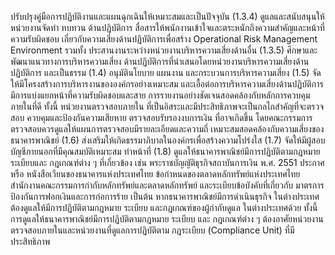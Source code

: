 ปรับปรุงคู่มือการปฏิบัติงานและแผนฉุกเฉินให้เหมาะสมและเป็นปัจจุบัน
(1.3.4) ดูแลและสนับสนุนให้หน่วยงานจัดทํา ทบทวน
ด้านปฏิบัติการ สื่อสารให้พนักงานเข้าใจและตระหนักถึงความสำคัญและหน้าที่ความรับผิดชอบ
เกี่ยวกับความเสี่ยงด้านปฏิบัติการเพื่อสร้าง Operational Risk Management Environment รวมทั้ง
ประสานงานระหว่างหน่วยงานบริหารความเสี่ยงด้านอื่น
(1.3.5) ศึกษาและพัฒนาแนวทางการบริหารความเสี่ยง
ด้านปฏิบัติการที่นำเสนอโดยหน่วยงานบริหารความเสี่ยงด้านปฏิบัติการ
และเป็นธรรม
(1.4) อนุมัตินโยบาย แผนงาน และกระบวนการบริหารความเสี่ยง
(1.5) จัดให้มีโครงสร้างการบริหารงานขององค์กรอย่างเหมาะสม
และเอื้อต่อการบริหารความเสี่ยงด้านปฏิบัติการ มีการแบ่งแยกหน้าที่ความรับผิดชอบและสาย
การรายงานอย่างชัดเจนสอดคล้องกับหลักการควบคุมภายในที่ดี ทั้งนี้ หน่วยงานตรวจสอบภายใน
ที่เป็นอิสระและมีประสิทธิภาพจะเป็นกลไกสำคัญที่จะตรวจสอบ ควบคุมและป้องกันความเสียหาย
ตรวจสอบรับรองงบการเงิน
ที่อาจเกิดขึ้น โดยคณะกรรมการตรวจสอบควรดูแลให้แผนการตรวจสอบมีรายละเอียดและความถี่
เหมาะสมสอดคล้องกับความเสี่ยงของธนาคารพาณิชย์
(1.6) ส่งเสริมให้เกิดธรรมาภิบาลในองค์กรเพื่อสร้างความโปร่งใส
(1.7) จัดให้มีผู้สอบบัญชีภายนอกที่มีคุณสมบัติเหมาะสม ทําหน้าที่
(1.8) ดูแลให้ธนาคารพาณิชย์มีการปฏิบัติตามกฎหมาย ระเบียบและ
กฎเกณฑ์ต่าง ๆ ที่เกี่ยวข้อง เช่น พระราชบัญญัติธุรกิจสถาบันการเงิน พ.ศ. 2551 ประกาศหรือ
หนังสือเวียนของธนาคารแห่งประเทศไทย ข้อกำหนดของตลาดหลักทรัพย์แห่งประเทศไทย
สำนักงานคณะกรรมการกำกับหลักทรัพย์และตลาดหลักทรัพย์ และระเบียบข้อบังคับที่เกี่ยวกับ
มาตรการป้องกันการฟอกเงินและการก่อการร้าย เป็นต้น หากธนาคารพาณิชย์มีการดำเนินธุรกิจ
ในต่างประเทศ ต้องดูแลให้มีการปฏิบัติตามกฎหมาย ระเบียบ และกฎเกณฑ์ของผู้กำกับดูแล
ในต่างประเทศด้วย ทั้งนี้ การดูแลให้ธนาคารพาณิชย์มีการปฏิบัติตามกฎหมาย ระเบียบ และ
กฎเกณฑ์ต่าง ๆ ต้องอาศัยหน่วยงานตรวจสอบภายในและหน่วยงานที่ดูแลการปฏิบัติตาม
กฎระเบียบ (Compliance Unit) ที่มีประสิทธิภาพ
